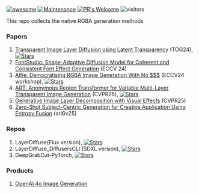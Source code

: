 [![awesome](https://awesome.re/badge.svg)](https://awesome.re) [![Maintenance](https://img.shields.io/badge/Maintained%3F-yes-green.svg)](https://GitHub.com/Naereen/StrapDown.js/graphs/commit-activity) [![PR's Welcome](https://img.shields.io/badge/PRs-welcome-brightgreen.svg?style=flat)](http://makeapullrequest.com) 
![visitors](https://visitor-badge.laobi.icu/badge?page_id=wendashi/awesome-transparent-generation)

This repo collects the native RGBA generation methods

### Papers

1. [Transparent Image Layer Diffusion using Latent Transparency](https://dl.acm.org/doi/10.1145/3658150) (TOG24), 
   <a href="https://github.com/lllyasviel/LayerDiffuse" title="GitHub Repo">
     <i class="fab fa-github"></i> 
     <img src="https://img.shields.io/github/stars/lllyasviel/LayerDiffuse.svg?style=social" alt="Stars">
   </a>
2. [FontStudio: Shape-Adaptive Diffusion Model for Coherent and Consistent Font Effect Generation](https://font-studio.github.io/) (ECCV 24)  
3. [Alfie: Democratising RGBA Image Generation With No $$$](https://arxiv.org/abs/2408.14826) (ECCV24 workshop), 
   <a href="https://github.com/aimagelab/Alfie" title="GitHub Repo">
     <i class="fab fa-github"></i> 
     <img src="https://img.shields.io/github/stars/aimagelab/Alfie.svg?style=social" alt="Stars">
   </a>
4. [ART: Anonymous Region Transformer for Variable Multi-Layer Transparent Image Generation](https://art-msra.github.io/) (CVPR25), 
   <a href="https://github.com/microsoft/art-msra" title="GitHub Repo">
     <i class="fab fa-github"></i> 
     <img src="https://img.shields.io/github/stars/microsoft/art-msra.svg?style=social" alt="Stars">
   </a>
5. [Generative Image Layer Decomposition with Visual Effects](https://rayjryang.github.io/LayerDecomp/) (CVPR25)
6. [Zero-Shot Subject-Centric Generation for Creative Application Using Entropy Fusion](https://arxiv.org/abs/2503.10697) (arXiv25)


### Repos

1. LayerDiffuse(Flux version), 
   <a href="https://github.com/RedAIGC/Flux-version-LayerDiffuse" title="GitHub Repo">
     <i class="fab fa-github"></i> 
     <img src="https://img.shields.io/github/stars/RedAIGC/Flux-version-LayerDiffuse.svg?style=social" alt="Stars">
   </a>
2. LayerDiffuse_DiffusersCLI (SDXL version),
   <a href="https://github.com/lllyasviel/LayerDiffuse_DiffusersCLI" title="GitHub Repo">
     <i class="fab fa-github"></i> 
     <img src="https://github.com/lllyasviel/LayerDiffuse_DiffusersCLI.svg?style=social" alt="Stars">
   </a>
3. DeepGrabCut-PyTorch, 
   <a href="https://github.com/jfzhang95/DeepGrabCut-PyTorch" title="GitHub Repo">
     <i class="fab fa-github"></i> 
     <img src="https://img.shields.io/github/stars/jfzhang95/DeepGrabCut-PyTorch.svg?style=social" alt="Stars">
   </a>


### Products

1. [OpenAI 4o Image Generation](https://openai.com/index/introducing-4o-image-generation/)
